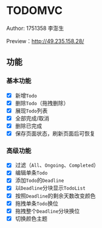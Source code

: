 # TODOMVC

Author: 1751358 李澎生

Preview：http://49.235.158.28/

## 功能
### 基本功能

- [x] 新增`Todo`
- [x] 删除`Todo`（拖拽删除）
- [x] 展现`Todo`列表
- [x] 全部完成/取消
- [x] 删除已完成
- [x] 保存页面状态，刷新页面后可恢复

### 高级功能

- [x] 过滤（`All`、`Ongoing`、`Completed`）
- [x] 编辑单条`Todo`
- [x] 添加`Todo`的`Deadline`
- [x] 以`Deadline`分块显示`TodoList`
- [x] 按照`Deadline`的剩余天数改变颜色
- [x] 拖拽单条`Todo`换位
- [x] 拖拽整个`Deadline`分块换位
- [x] 切换颜色主题